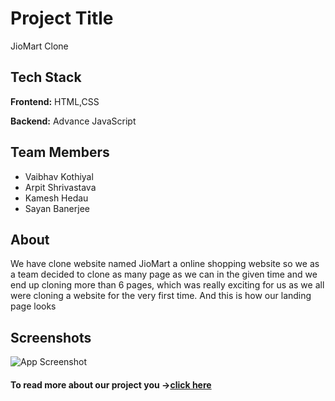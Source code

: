 
# Project Title

JioMart Clone

## Tech Stack

**Frontend:** HTML,CSS

**Backend:** Advance JavaScript


## Team Members

- Vaibhav Kothiyal
- Arpit Shrivastava
- Kamesh Hedau
- Sayan Banerjee


## About

We have clone website named JioMart a online shopping website so we as a team decided to clone as many page as we can in the given time and we end up cloning more than 6 pages, which was really exciting for us as we all were cloning a website for the very first time. And this is how our landing page looks


## Screenshots

![App Screenshot](https://i.ibb.co/YBvP5Mk/Screenshot-1447.png)



#### To read more about our project you ->[click here](https://medium.com/@vaibhavkkothiyal/cloning-jiomart-getting-started-as-a-full-stack-web-developer-b5b7b427e349)
 
 


